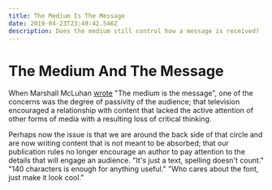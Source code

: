 ```yaml
---
title: The Medium Is The Message
date: 2019-04-23T23:49:42.546Z
description: Does the medium still control how a message is received?
---
```

# The Medium And The Message

When Marshall McLuhan [wrote](https://en.wikipedia.org/wiki/The_medium_is_the_message) "The medium is the message", one of the concerns was the degree of passivity of the audience; that television encouraged a relationship with content that lacked the active attention of other forms of media with a resulting loss of critical thinking.

Perhaps now the issue is that we are around the back side of that circle and are now writing content that is not meant to be absorbed; that our publication rules no longer encourage an author to pay attention to the details that will engage an audience.  "It's just a text, spelling doesn't count."  "140 characters is enough for anything useful."  "Who cares about the font, just make it look cool."



